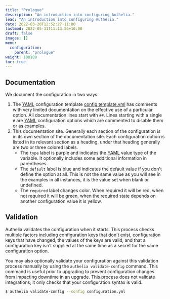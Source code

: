 ```yaml
---
title: "Prologue"
description: "An introduction into configuring Authelia."
lead: "An introduction into configuring Authelia."
date: 2022-03-20T12:52:27+11:00
lastmod: 2022-05-31T11:13:56+10:00
draft: false
images: []
menu:
  configuration:
    parent: "prologue"
weight: 100100
toc: true
---
```


## Documentation

We document the configuration in two ways:

1. The [YAML] configuration template
   [config.template.yml](https://github.com/authelia/authelia/blob/master/config.template.yml) has comments with very
   limited documentation on the effective use of a particular option. All documentation lines start with `##`. Lines
   starting with a single `#` are [YAML] configuration options which are commented to disable them or as examples.
2. This documentation site. Generally each section of the configuration is in its own section of the documentation
   site. Each configuration option is listed in its relevant section as a heading, under that heading generally are two
   or three colored labels.
   - The `type` label is purple and indicates the [YAML] value type of the variable. It optionally includes some
     additional information in parentheses.
   - The `default` label is blue and indicates the default value if you don't define the option at all. This is not the
     same value as you will see in the examples in all instances, it is the value set when blank or undefined.
   - The `required` label changes color. When required it will be red, when not required it will be green, when the
     required state depends on another configuration value it is yellow.

## Validation

Authelia validates the configuration when it starts. This process checks multiple factors including configuration keys
that don't exist, configuration keys that have changed, the values of the keys are valid, and that a configuration
key isn't supplied at the same time as a secret for the same configuration option.

You may also optionally validate your configuration against this validation process manually by using the
`authelia validate-config` command. This command is useful prior to upgrading to prevent configuration changes from
impacting downtime in an upgrade. This process does not validate integrations, it only checks that your configuration
syntax is valid.

```bash
$ authelia validate-config --config configuration.yml
```

[YAML]: https://yaml.org/
